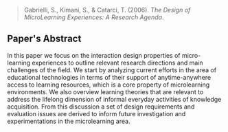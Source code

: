 > Gabrielli, S., Kimani, S., & Catarci, T. (2006). _The Design of MicroLearning Experiences: A Research Agenda_.
## Paper's Abstract
In this paper we focus on the interaction design properties of micro-
learning experiences to outline relevant research directions and main challenges
of the field. We start by analyzing current efforts in the area of educational
technologies in terms of their support of anytime-anywhere access to learning
resources, which is a core property of microlearning environments. We also
overview learning theories that are relevant to address the lifelong dimension of
informal everyday activities of knowledge acquisition. From this discussion a
set of design requirements and evaluation issues are derived to inform future
investigation and experimentations in the microlearning area.

